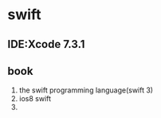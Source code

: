 # swift

## IDE:Xcode 7.3.1

## book
1. the swift programming language(swift 3)
2. ios8 swift
3. 


